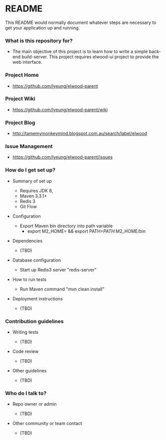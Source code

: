 # README #

This README would normally document whatever steps are necessary to get your application up and running.

### What is this repository for? ###

* The main objective of this project is to learn how to write a simple back-end build-server. This project requires elwood-ui project to provide the web interface.

### Project Home ###

* https://github.com/lyeung/elwood-parent

### Project Wiki ###

* https://github.com/lyeung/elwood-parent/wiki

### Project Blog ###

* http://tamemymonkeymind.blogspot.com.au/search/label/elwood

### Issue Management ###

* https://github.com/lyeung/elwood-parent/issues

### How do I get set up? ###

* Summary of set up
    * Requires JDK 8,
    * Maven 3.3.1+
    * Redis 3
    * Git Flow

* Configuration
    * Export Maven bin directory into path variable
        * export M2_HOME=<path> && export PATH=$PATH:$M2_HOME/bin

* Dependencies
    * (TBD)

* Database configuration
    * Start up Redis3 server "redis-server"

* How to run tests
    * Run Maven command "mvn clean install"

* Deployment instructions
    * (TBD)

### Contribution guidelines ###

* Writing tests
    * (TBD)

* Code review
    * (TBD)

* Other guidelines
    * (TBD)

### Who do I talk to? ###

* Repo owner or admin
    * (TBD)

* Other community or team contact
    * (TBD)

